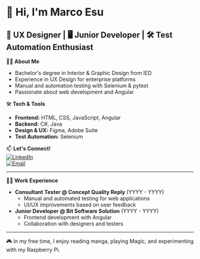 # 👋 Hi, I'm Marco Esu  

## 🎨 UX Designer | 🖥️ Junior Developer | 🛠️ Test Automation Enthusiast  

👨‍💻 **About Me**  
- Bachelor's degree in Interior & Graphic Design from IED  
- Experience in UX Design for enterprise platforms  
- Manual and automation testing with Selenium & pytest  
- Passionate about web development and Angular  

🛠️ **Tech & Tools**  
- **Frontend:** HTML, CSS, JavaScript, Angular  
- **Backend:** C#, Java  
- **Design & UX:** Figma, Adobe Suite  
- **Test Automation:** Selenium

📫 **Let's Connect!**  
[![LinkedIn](https://img.shields.io/badge/LinkedIn-blue?style=for-the-badge&logo=linkedin)](https://www.linkedin.com/in/marco-esu)  
[![Email](https://img.shields.io/badge/Email-red?style=for-the-badge&logo=gmail)](mailto:marcoesu.esu@gmail.com)  

---  

👨‍💻 **Work Experience**  
- **Consultant Tester @ Concept Quality Reply** (YYYY - YYYY)  
  - Manual and automated testing for web applications  
  - UI/UX improvements based on user feedback  
- **Junior Developer @ Bit Software Solution** (YYYY - YYYY)  
  - Frontend development with Angular  
  - Collaboration with designers and testers  
 ---
 
🎮 In my free time, I enjoy reading manga, playing Magic, and experimenting with my Raspberry Pi.  
